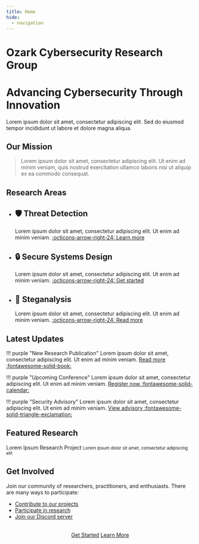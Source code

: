 ```yaml
---
title: Home
hide:
  - navigation
---
```


# Ozark Cybersecurity Research Group

<div class="hero home">
  <h1>Advancing Cybersecurity Through Innovation</h1>
  <p>Lorem ipsum dolor sit amet, consectetur adipiscing elit. Sed do eiusmod tempor incididunt ut labore et dolore magna aliqua.</p>
</div>

## Our Mission

> Lorem ipsum dolor sit amet, consectetur adipiscing elit. Ut enim ad minim veniam, quis nostrud exercitation ullamco laboris nisi ut aliquip ex ea commodo consequat.

## Research Areas

<div class="grid cards" markdown>

- :shield: __Threat Detection__
    ---
    Lorem ipsum dolor sit amet, consectetur adipiscing elit. Ut enim ad minim veniam.
    [:octicons-arrow-right-24: Learn more](research/threat-detection.md)

- :lock: __Secure Systems Design__
    ---
    Lorem ipsum dolor sit amet, consectetur adipiscing elit. Ut enim ad minim veniam.
    [:octicons-arrow-right-24: Get started](#)

- :microscope: __Steganalysis__
    ---
    Lorem ipsum dolor sit amet, consectetur adipiscing elit. Ut enim ad minim veniam.
    [:octicons-arrow-right-24: Read more](research/steganalysis.md)

</div>

## Latest Updates

!!! purple "New Research Publication"
    Lorem ipsum dolor sit amet, consectetur adipiscing elit. Ut enim ad minim veniam.
    [Read more :fontawesome-solid-book:](#)

!!! purple "Upcoming Conference"
    Lorem ipsum dolor sit amet, consectetur adipiscing elit. Ut enim ad minim veniam.
    [Register now :fontawesome-solid-calendar:](#)

!!! purple "Security Advisory"
    Lorem ipsum dolor sit amet, consectetur adipiscing elit. Ut enim ad minim veniam.
    [View advisory :fontawesome-solid-triangle-exclamation:](#)

## Featured Research

<div class="placeholder-image purple">
  <span>Lorem Ipsum Research Project</span>
  <small>Lorem ipsum dolor sit amet, consectetur adipiscing elit</small>
</div>

## Get Involved

Join our community of researchers, practitioners, and enthusiasts. There are many ways to participate:

- [Contribute to our projects](documentation/contributing.md)
- [Participate in research](research/index.md)
- [Join our Discord server](https://discord.gg/6SDUxJzSdr)

<div style="text-align: center; margin: 2rem 0;">
  <a href="documentation/getting-started" class="md-button md-button--primary">Get Started</a>
  <a href="about" class="md-button">Learn More</a>
</div>
